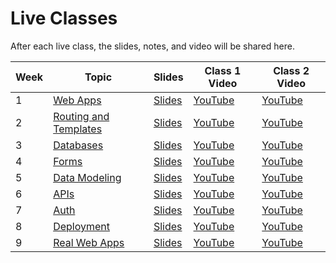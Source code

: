 # Live Classes

After each live class, the slides, notes, and video will be shared here.


| Week | Topic          | Slides               | Class 1 Video       | Class 2 Video    | 
| ---- | -------------- | ----------------| --------------------- |-----------------------|
| 1    | [Web Apps](./web-apps.md)      | [Slides](https://docs.google.com/presentation/d/11IIGpcx52F6zWcnCBts1UsjUxOn6O8CnGYy2FApaT2U/edit?usp=sharing)        |   [YouTube](https://youtu.be/XxAATHO2dso)            |             [YouTube](https://youtu.be/Zlh7jxjZDSs)          |    
| 2    | [Routing and Templates](./routing-templating.md)      | [Slides](https://docs.google.com/presentation/d/1hFpSZF5ks3TrTshhxvh-sdbQn9XYQ-55UkmjnE7wcvQ/edit?usp=sharing)        | [YouTube](https://youtu.be/3_If6B1hRH8?list=PLEApm5XV23vUr5XG_vv6wOCWNQiPbAOLb)            |             [YouTube](https://youtu.be/a4xZzKC7iqQ?list=PLEApm5XV23vUr5XG_vv6wOCWNQiPbAOLb)          |             
| 3    | [Databases](./databases.md)      | [Slides](https://docs.google.com/presentation/d/1WZOXrUzYY0VbFq8-DQK_Yv08aPLcImIS5m9qdF7YrDU/edit?usp=sharing)        | [YouTube](https://youtu.be/cgb0_xQToNE?list=PLEApm5XV23vUr5XG_vv6wOCWNQiPbAOLb)            |             [YouTube](https://youtu.be/rJD8PoVGNb4?list=PLEApm5XV23vUr5XG_vv6wOCWNQiPbAOLb)          |             
| 4    | [Forms](./forms.md)      | [Slides](https://docs.google.com/presentation/d/1m_X-ogc0juoA3ibPOiqN5wZTcgkYf9dicBjZ6RUYqKo/edit?usp=sharing)        | [YouTube](https://youtu.be/RowPO22mc-E?list=PLEApm5XV23vUr5XG_vv6wOCWNQiPbAOLb)            |             [YouTube](https://youtu.be/3Xnc5w4QUqU?list=PLEApm5XV23vUr5XG_vv6wOCWNQiPbAOLb)          |  
| 5    | [Data Modeling](./data-modeling.md)      | [Slides](https://docs.google.com/presentation/d/12iEp4riHUarHeghqiHc7TDZ-1YIMQ69zQcIqw3gPEGY/edit?usp=sharing)        | [YouTube](https://youtu.be/7oTsoGBfTjk?list=PLEApm5XV23vUr5XG_vv6wOCWNQiPbAOLb)            |             [YouTube](https://youtu.be/ppsJWLqWNU8?list=PLEApm5XV23vUr5XG_vv6wOCWNQiPbAOLb)          |  
| 6    | [APIs](./apis.md)      | [Slides](https://docs.google.com/presentation/d/1xhwQJ2AgsnogzzZzqhdMMeJy5zm94NWIp-QuzaM_-rw/edit?usp=sharing)        | [YouTube](https://youtu.be/P_1z7Mk7cO4)            |             [YouTube](https://youtu.be/xNY_WbEdWmo)          |  
| 7    | [Auth](./auth.md)      | [Slides](https://docs.google.com/presentation/d/1lrMIRcFcZuE5GiZNx7HaS0QjE4vTE45mT9YurTxG1cY/edit?usp=sharing)        | [YouTube](https://youtu.be/376g3lnadG4)            |             [YouTube](https://youtu.be/47_LlqVH8qg)          |  
| 8    | [Deployment](./deployment.md)      | [Slides](https://docs.google.com/presentation/d/10FxvAF0OPg1K6U553csSDvSUnympAugaDFLg5-t7dfk/edit?usp=sharing)        | [YouTube](https://youtu.be/MEh1PZKfOt0?list=PLEApm5XV23vUr5XG_vv6wOCWNQiPbAOLb)            |             [YouTube](https://youtu.be/VYfaW_LeikY?list=PLEApm5XV23vUr5XG_vv6wOCWNQiPbAOLb)          |  
| 9    | [Real Web Apps](./real-web-apps.md)      | [Slides](https://docs.google.com/presentation/d/1BR0BC0yCIYbbSGcG4rtk9IiMxEN-XZrWkok5r4RbXYY/edit?usp=sharing)        | [YouTube](https://youtu.be/lcftA9eGJu4)            |             [YouTube](https://youtu.be/P3fmEhd_ATU?list=PLEApm5XV23vUr5XG_vv6wOCWNQiPbAOLb)          |  